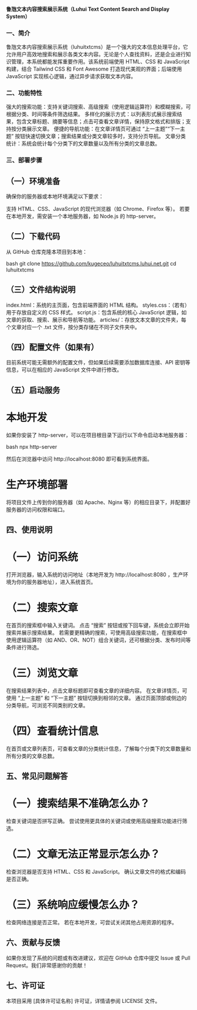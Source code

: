 #### 鲁虺文本内容搜索展示系统（Luhui Text Content Search and Display System）

### 一、简介

鲁虺文本内容搜索展示系统（luhuitxtcms）是一个强大的文本信息处理平台，它允许用户高效地搜索和展示各类文本内容。无论是个人查找资料，还是企业进行知识管理，本系统都能发挥重要作用。该系统前端使用 HTML、CSS 和 JavaScript 构建，结合 Tailwind CSS 和 Font Awesome 打造现代美观的界面；后端使用 JavaScript 实现核心逻辑，通过异步请求获取文本内容。

### 二、功能特性

强大的搜索功能：支持关键词搜索、高级搜索（使用逻辑运算符）和模糊搜索，可根据分类、时间等条件筛选结果。
多样化的展示方式：以列表形式展示搜索结果，包含文章标题、摘要等信息；点击可查看文章详情，保持原文格式和排版；支持按分类展示文章。
便捷的导航功能：在文章详情页可通过 “上一主题”“下一主题” 按钮快速切换文章；搜索结果或分类文章较多时，支持分页导航。
文章分类统计：系统会统计每个分类下的文章数量以及所有分类的文章总数。

### 三、部署步骤

## （一）环境准备

确保你的服务器或本地环境满足以下要求：

支持 HTML、CSS、JavaScript 的现代浏览器（如 Chrome、Firefox 等）。
若要在本地开发，需安装一个本地服务器，如 Node.js 的 http-server。

## （二）下载代码

从 GitHub 仓库克隆本项目到本地：

bash
git clone https://github.com/kugeceo/luhuitxtcms.luhui.net.git
cd luhuitxtcms

## （三）文件结构说明

index.html：系统的主页面，包含前端界面的 HTML 结构。
styles.css：（若有）用于存放自定义的 CSS 样式。
script.js：包含系统的核心 JavaScript 逻辑，如文章的获取、搜索、展示和导航等功能。
articles/：存放文本文章的文件夹，每个文章对应一个 .txt 文件，按分类存储在不同子文件夹中。

##  （四）配置文件（如果有）

目前系统可能无需额外的配置文件，但如果后续需要添加数据库连接、API 密钥等信息，可以在相应的 JavaScript 文件中进行修改。

## （五）启动服务

# 本地开发

如果你安装了 http-server，可以在项目根目录下运行以下命令启动本地服务器：

bash
npx http-server

然后在浏览器中访问 http://localhost:8080 即可看到系统界面。

# 生产环境部署

将项目文件上传到你的服务器（如 Apache、Nginx 等）的相应目录下，并配置好服务器的访问权限和端口。

## 四、使用说明

# （一）访问系统

打开浏览器，输入系统的访问地址（本地开发为 http://localhost:8080 ，生产环境为你的服务器地址），进入系统首页。

# （二）搜索文章

在首页的搜索框中输入关键词。
点击 “搜索” 按钮或按下回车键，系统会立即开始搜索并展示搜索结果。
若需要更精确的搜索，可使用高级搜索功能，在搜索框中使用逻辑运算符（如 AND、OR、NOT）组合关键词，还可根据分类、发布时间等条件进行筛选。

# （三）浏览文章

在搜索结果列表中，点击文章标题即可查看文章的详细内容。
在文章详情页，可使用 “上一主题” 和 “下一主题” 按钮切换到相邻的文章。
通过页面顶部或侧边的分类导航，可浏览不同类别的文章。

# （四）查看统计信息

在首页或文章列表页，可查看文章的分类统计信息，了解每个分类下的文章数量和所有分类的文章总数。

## 五、常见问题解答

# （一）搜索结果不准确怎么办？

检查关键词是否拼写正确。
尝试使用更具体的关键词或使用高级搜索功能进行筛选。

# （二）文章无法正常显示怎么办？

检查浏览器是否支持 HTML、CSS 和 JavaScript。
确认文章文件的格式和编码是否正确。

# （三）系统响应缓慢怎么办？

检查网络连接是否正常。
若在本地开发，可尝试关闭其他占用资源的程序。

## 六、贡献与反馈

如果你发现了系统的问题或有改进建议，欢迎在 GitHub 仓库中提交 Issue 或 Pull Request。我们非常感谢你的贡献！

## 七、许可证

本项目采用 [具体许可证名称] 许可证，详情请参阅 LICENSE 文件。
